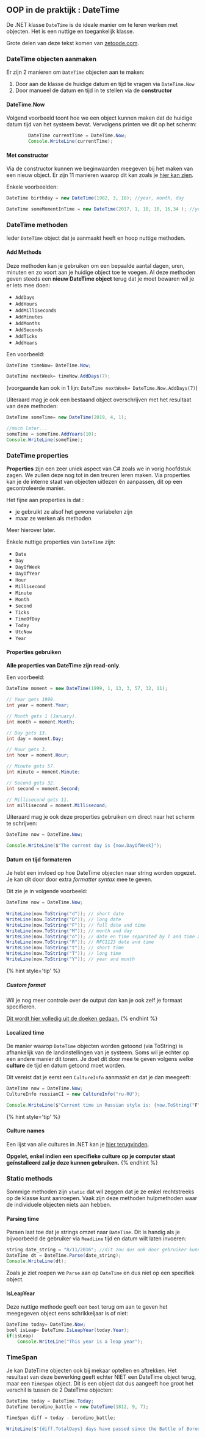## OOP in de praktijk : DateTime

De .NET klasse ``DateTime`` is de ideale manier om te leren werken met objecten. Het is een nuttige en toegankelijk klasse.

Grote delen van deze tekst komen van [zetoode.com](http://zetcode.com/articles/csharpdatetime/).

### DateTime objecten aanmaken

Er zijn 2 manieren om ``DateTime`` objecten aan te maken:

1. Door aan de klasse de huidige datum en tijd te vragen via ``DateTime.Now``
2. Door manueel de datum en tijd in te stellen via de **constructor** 

#### DateTime.Now

Volgend voorbeeld toont hoe we een object kunnen maken dat de huidige datum tijd van het systeem bevat. Vervolgens printen we dit op het scherm:

```java
        DateTime currentTime = DateTime.Now;
        Console.WriteLine(currentTime);
```

#### Met constructor

Via de constructor kunnen we beginwaarden meegeven bij het maken van een nieuw object. Er zijn 11 manieren waarop dit kan zoals je [hier kan zien](https://docs.microsoft.com/en-us/dotnet/api/system.datetime.-ctor?view=netframework-4.7.2).

Enkele voorbeelden:

```java
DateTime birthday = new DateTime(1982, 3, 18); //year, month, day

DateTime someMomentInTime = new DateTime(2017, 1, 18, 10, 16,34 ); //year, month, day, hour, min, sec
```

### DateTime methoden

Ieder ``DateTime`` object dat je aanmaakt heeft en hoop nuttige methoden.

#### Add Methods

Deze methoden kan je gebruiken om een bepaalde aantal dagen, uren, minuten en zo voort aan je huidige object toe te voegen. Al deze methoden geven steeds een **nieuw DateTime object** terug dat je moet bewaren wil je er iets mee doen:

* ``AddDays``
* ``AddHours``
* ``AddMilliseconds``
* ``AddMinutes``
* ``AddMonths``
* ``AddSeconds``
* ``AddTicks``
* ``AddYears``


Een voorbeeld:

```java
DateTime timeNow= DateTime.Now;

DateTime nextWeek= timeNow.AddDays(7);
```

(voorgaande kan ook in 1 lijn: ``DateTime nextWeek= DateTime.Now.AddDays(7)``)

Uiteraard mag je ook een bestaand object overschrijven met het resultaat van deze methoden:

```java
DateTime someTime= new DateTime(2019, 4, 1);

//much later...
someTime = someTime.AddYears(10);
Console.WriteLine(someTime);
```

### DateTime properties

**Properties**  zijn een zeer uniek aspect van C# zoals we in vorig hoofdstuk zagen. We zullen deze nog tot in den treuren leren maken. Via properties kan je de interne staat van objecten uitlezen én aanpassen, dit op een gecontroleerde manier.

Het fijne aan properties is dat :

* je gebruikt ze alsof het gewone variabelen zijn
* maar ze werken als methoden

Meer hierover later.

Enkele nuttige properties van ``DateTime`` zijn:
* ``Date``
* ``Day``
* ``DayOfWeek``
* ``DayOfYear``
* ``Hour``
* ``Millisecond``
* ``Minute``
* ``Month``
* ``Second``
* ``Ticks``
* ``TimeOfDay``
* ``Today``
* ``UtcNow``
* ``Year``


#### Properties gebruiken

**Alle properties van DateTime zijn read-only**.

Een voorbeeld:

```java
DateTime moment = new DateTime(1999, 1, 13, 3, 57, 32, 11);

// Year gets 1999.
int year = moment.Year;

// Month gets 1 (January).
int month = moment.Month;

// Day gets 13.
int day = moment.Day;

// Hour gets 3.
int hour = moment.Hour;

// Minute gets 57.
int minute = moment.Minute;

// Second gets 32.
int second = moment.Second;

// Millisecond gets 11.
int millisecond = moment.Millisecond;
```

Uiteraard mag je ook deze properties gebruiken om direct naar het scherm te schrijven:

```java
DateTime now = DateTime.Now;

Console.WriteLine($"The current day is {now.DayOfWeek}");
```

#### Datum en tijd formateren
Je hebt een invloed op hoe DateTime objecten naar string worden opgezet. Je kan dit door door extra *formatter syntax* mee te geven.

Dit zie je in volgende voorbeeld:

```java
DateTime now = DateTime.Now;
        
WriteLine(now.ToString("d")); // short date 
WriteLine(now.ToString("D")); // long date
WriteLine(now.ToString("F")); // full date and time
WriteLine(now.ToString("M")); // month and day
WriteLine(now.ToString("o")); // date en time separated by T and time zone at the end
WriteLine(now.ToString("R")); // RFC1123 date and time
WriteLine(now.ToString("t")); // short time
WriteLine(now.ToString("T")); // long time
WriteLine(now.ToString("Y")); // year and month
```

{% hint style='tip' %}
##### Custom format
Wil je nog meer controle over de output dan kan je ook zelf je formaat specifieren.

[Dit wordt hier volledig uit de doeken gedaan.](https://www.c-sharpcorner.com/blogs/date-and-time-format-in-c-sharp-programming1)
{% endhint %}


#### Localized time

De manier waarop ``DateTime`` objecten worden getoond (via ToString) is afhankelijk van de landinstellingen van je systeem. Soms wil je echter op een andere manier dit tonen. Je doet dit door mee te geven volgens welke **culture** de tijd en datum getoond moet worden.

Dit vereist dat je eerst een ``CultureInfo`` aanmaakt en dat je dan meegeeft:

```java
DateTime now = DateTime.Now;
CultureInfo russianCI = new CultureInfo("ru-RU");

Console.WriteLine($"Current time in Russian style is: {now.ToString("F", russianCI)}");
```

{% hint style='tip' %}
#### Culture names

Een lijst van alle cultures in .NET kan je [hier terugvinden](http://www.csharp-examples.net/culture-names/). 

**Opgelet, enkel indien een specifieke culture op je computer staat geïnstalleerd zal je deze kunnen gebruiken.**
{% endhint %}


### Static methods

Sommige methoden zijn ``static`` dat wil zeggen dat je ze enkel rechtstreeks op de klasse kunt aanroepen. Vaak zijn deze methoden hulpmethoden waar de individuele objecten niets aan hebben.
#### Parsing time

Parsen laat toe dat je strings omzet naar ``DateTime``. Dit is handig als je bijvoorbeeld de gebruiker via ``ReadLine`` tijd en datum wilt laten invoeren:

```java
string date_string = "8/11/2016"; //dit zou dus ook door gebruiker kunnen ingetypt zijn
DateTime dt = DateTime.Parse(date_string);
Console.WriteLine(dt);
```

Zoals je ziet roepen we ``Parse`` aan op ``DateTime`` en dus niet op een specifiek object.

#### IsLeapYear

Deze nuttige methode geeft een ``bool`` terug om aan te geven het meegegeven object eens schrikkeljaar is of niet:

```java
DateTime today= DateTime.Now;
bool isLeap= DateTime.IsLeapYear(today.Year);
if(isLeap)
    Console.WriteLine("This year is a leap year");
```

### TimeSpan 

Je kan DateTime objecten ook bij mekaar optellen en aftrekken. Het resultaat van deze bewerking geeft echter NIET een DateTime object terug, maar een ``TimeSpan`` object. Dit is een object dat dus aangeeft hoe groot het verschil is tussen de 2 DateTime objecten:

```java
DateTime today = DateTime.Today;
DateTime borodino_battle = new DateTime(1812, 9, 7);

TimeSpan diff = today - borodino_battle;

WriteLine($"{diff.TotalDays} days have passed since the Battle of Borodino.");
```

